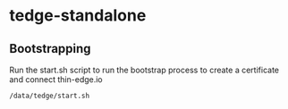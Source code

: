 # tedge-standalone

## Bootstrapping

Run the start.sh script to run the bootstrap process to create a certificate and connect thin-edge.io

```sh
/data/tedge/start.sh
```
